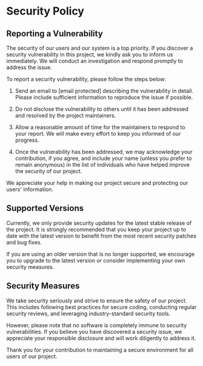 # Security Policy

## Reporting a Vulnerability

The security of our users and our system is a top priority. If you discover a security vulnerability in this project, we kindly ask you to inform us immediately. We will conduct an investigation and respond promptly to address the issue.

To report a security vulnerability, please follow the steps below:

1. Send an email to [email protected] describing the vulnerability in detail. Please include sufficient information to reproduce the issue if possible.

2. Do not disclose the vulnerability to others until it has been addressed and resolved by the project maintainers.

3. Allow a reasonable amount of time for the maintainers to respond to your report. We will make every effort to keep you informed of our progress.

4. Once the vulnerability has been addressed, we may acknowledge your contribution, if you agree, and include your name (unless you prefer to remain anonymous) in the list of individuals who have helped improve the security of our project.

We appreciate your help in making our project secure and protecting our users' information.

## Supported Versions

Currently, we only provide security updates for the latest stable release of the project. It is strongly recommended that you keep your project up to date with the latest version to benefit from the most recent security patches and bug fixes.

If you are using an older version that is no longer supported, we encourage you to upgrade to the latest version or consider implementing your own security measures.

## Security Measures

We take security seriously and strive to ensure the safety of our project. This includes following best practices for secure coding, conducting regular security reviews, and leveraging industry-standard security tools.

However, please note that no software is completely immune to security vulnerabilities. If you believe you have discovered a security issue, we appreciate your responsible disclosure and will work diligently to address it.

Thank you for your contribution to maintaining a secure environment for all users of our project.
